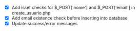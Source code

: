- [x] Add isset checks for $_POST['nome'] and $_POST['email'] in create_usuario.php
- [x] Add email existence check before inserting into database
- [x] Update success/error messages
